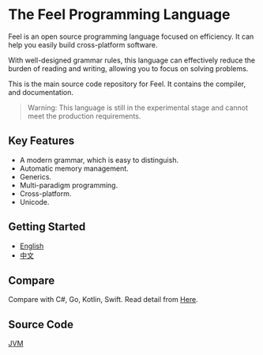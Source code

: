 # The Feel Programming Language

Feel is an open source programming language focused on efficiency. It can help you easily build cross-platform software.

With well-designed grammar rules, this language can effectively reduce the burden of reading and writing, allowing you to focus on solving problems.

This is the main source code repository for Feel. It contains the compiler, and documentation.

> Warning: This language is still in the experimental stage and cannot meet the production requirements.

## Key Features

- A modern grammar, which is easy to distinguish.
- Automatic memory management.
- Generics.
- Multi-paradigm programming.
- Cross-platform.
- Unicode.

## Getting Started

- [English](./book-en/document.md)
- [中文](./book-zh/document.md)

## Compare

Compare with C#, Go, Kotlin, Swift.
Read detail from [Here](./Compare.md).  

## Source Code

[JVM](https://github.com/kulics-works/feel-jvm)
